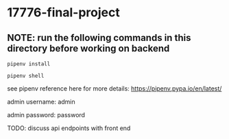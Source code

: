 # 17776-final-project

## NOTE: run the following commands in this directory before working on backend
```
pipenv install

pipenv shell
```


see pipenv reference here for more details:  https://pipenv.pypa.io/en/latest/

admin username: admin

admin password: password

TODO: discuss api endpoints with front end


